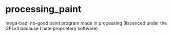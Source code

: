 # processing_paint
mega-bad, no-good paint program made in processing
(liscenced under the GPLv3 because I hate proprietary software)
